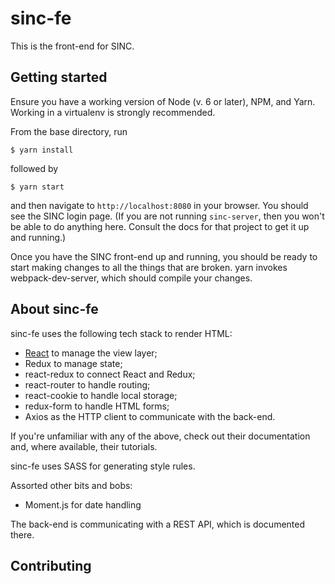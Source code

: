 # sinc-fe

This is the front-end for SINC.

## Getting started

Ensure you have a working version
of Node (v. 6 or later), NPM,
and Yarn.
Working in a virtualenv is strongly
recommended.

From the base directory, run

    $ yarn install

followed by

    $ yarn start

and then navigate to `http://localhost:8080` in your
browser. You should see the SINC login page.
(If you are not running `sinc-server`,
then you won't be able to do anything here.
Consult the docs for that project to
get it up and running.)

Once you have the SINC front-end up and running,
you should be ready to start making changes
to all the things that are broken. yarn
invokes webpack-dev-server, which should
compile your changes.

## About sinc-fe

sinc-fe uses the following tech stack
to render HTML:

* [React](https://facebook.github.io/react/) to manage the view layer;
* Redux to manage state;
* react-redux to connect React and Redux;
* react-router to handle routing;
* react-cookie to handle local storage;
* redux-form to handle HTML forms;
* Axios as the HTTP client to communicate with the back-end.

If you're unfamiliar with any of the above,
check out their documentation and, where available,
their tutorials.

sinc-fe uses SASS for generating style rules.

Assorted other bits and bobs:

* Moment.js for date handling

The back-end is communicating with a REST API,
which is documented there.

## Contributing
